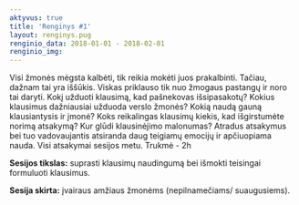 ```yaml
---
aktyvus: true
title: 'Renginys #1'
layout: renginys.pug
renginio_data: 2018-01-01 - 2018-02-01
renginio_img: 
---
```

Visi žmonės mėgsta kalbėti, tik reikia mokėti juos prakalbinti. Tačiau, dažnam tai yra iššūkis. Viskas priklauso tik nuo žmogaus pastangų ir noro tai daryti. Kokį užduoti klausimą, kad pašnekovas išsipasakotų? Kokius klausimus dažniausiai užduoda verslo žmonės? Kokią naudą gauną klausiantysis ir įmonė? Koks reikalingas klausimų kiekis, kad išgirstumėte norimą atsakymą? Kur glūdi klausinėjimo malonumas? <!--more--> Atradus atsakymus bei tuo vadovaujantis atsiranda daug teigiamų emocijų ir apčiuopiama nauda. Visi atsakymai sesijos metu. Trukmė - 2h

**Sesijos tikslas:** suprasti klausimų naudingumą bei išmokti teisingai formuluoti klausimus.

**Sesija skirta:** įvairaus amžiaus žmonėms (nepilnamečiams/ suaugusiems).